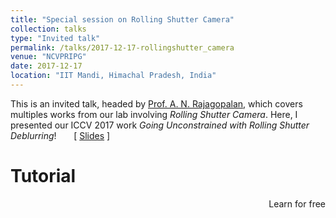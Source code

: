 ```yaml
---
title: "Special session on Rolling Shutter Camera" 
collection: talks
type: "Invited talk"
permalink: /talks/2017-12-17-rollingshutter_camera
venue: "NCVPRIPG"
date: 2017-12-17
location: "IIT Mandi, Himachal Pradesh, India"
---
```

This is an invited talk, headed by [Prof. A. N. Rajagopalan](http://www.ee.iitm.ac.in/~raju/), which covers multiples works from our lab involving _Rolling Shutter Camera_. Here, I presented our ICCV 2017 work _Going Unconstrained with Rolling Shutter Deblurring_! &nbsp; &nbsp; &nbsp; &#91; [Slides](https://drive.google.com/open?id=1y7Eb3jBU756K3mi84gv0DDREvQYGLDs8) &#93; <h1>Tutorial</h1>
      <p Me style="text-align:right;">Learn for free</p>

